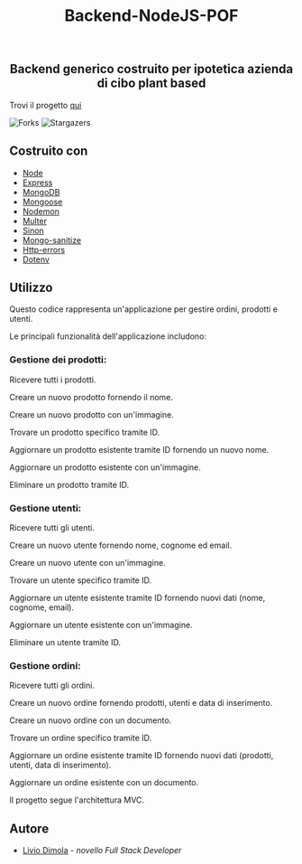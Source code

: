 <h1 align="center">Backend-NodeJS-POF</h1>
<br/>
<p align="center">
  <h2 align="center">Backend generico costruito per ipotetica azienda di cibo plant based</h3>
</p>

Trovi il progetto [qui](https://codesandbox.io/p/github/liviodimola/Backend-NodeJS-POF/main?file=%2Frest.http%3A14%2C51&layout=%257B%2522sidebarPanel%2522%253A%2522EXPLORER%2522%252C%2522rootPanelGroup%2522%253A%257B%2522direction%2522%253A%2522horizontal%2522%252C%2522type%2522%253A%2522PANEL_GROUP%2522%252C%2522id%2522%253A%2522ROOT_LAYOUT%2522%252C%2522panels%2522%253A%255B%257B%2522type%2522%253A%2522PANEL_GROUP%2522%252C%2522direction%2522%253A%2522vertical%2522%252C%2522id%2522%253A%2522EDITOR%2522%252C%2522panels%2522%253A%255B%257B%2522type%2522%253A%2522PANEL%2522%252C%2522panelType%2522%253A%2522TABS%2522%252C%2522id%2522%253A%2522clhsakznk000b3n6k4lvp8cfu%2522%257D%255D%252C%2522sizes%2522%253A%255B100%255D%257D%252C%257B%2522type%2522%253A%2522PANEL_GROUP%2522%252C%2522direction%2522%253A%2522vertical%2522%252C%2522id%2522%253A%2522DEVTOOLS%2522%252C%2522panels%2522%253A%255B%257B%2522type%2522%253A%2522PANEL%2522%252C%2522panelType%2522%253A%2522TABS%2522%252C%2522id%2522%253A%2522clhsakznk000d3n6kdcpf1n4w%2522%257D%255D%252C%2522sizes%2522%253A%255B100%255D%257D%255D%252C%2522sizes%2522%253A%255B50%252C50%255D%257D%252C%2522tabbedPanels%2522%253A%257B%2522clhsakznk000b3n6k4lvp8cfu%2522%253A%257B%2522id%2522%253A%2522clhsakznk000b3n6k4lvp8cfu%2522%252C%2522tabs%2522%253A%255B%257B%2522type%2522%253A%2522FILE%2522%252C%2522filepath%2522%253A%2522%252Frest.http%2522%252C%2522id%2522%253A%2522clhsavltc00cp3n6kaiei80yd%2522%252C%2522mode%2522%253A%2522permanent%2522%252C%2522state%2522%253A%2522IDLE%2522%257D%255D%252C%2522activeTabId%2522%253A%2522clhsavltc00cp3n6kaiei80yd%2522%257D%252C%2522clhsakznk000d3n6kdcpf1n4w%2522%253A%257B%2522id%2522%253A%2522clhsakznk000d3n6kdcpf1n4w%2522%252C%2522tabs%2522%253A%255B%257B%2522type%2522%253A%2522TASK_LOG%2522%252C%2522taskId%2522%253A%2522start%2522%252C%2522id%2522%253A%2522clhsal1d6007m3n6kcbf9vrk6%2522%252C%2522mode%2522%253A%2522permanent%2522%257D%255D%252C%2522activeTabId%2522%253A%2522clhsal1d6007m3n6kcbf9vrk6%2522%257D%257D%252C%2522showDevtools%2522%253Atrue%252C%2522showSidebar%2522%253Atrue%252C%2522sidebarPanelSize%2522%253A15%257D)

![Forks](https://img.shields.io/github/forks/liviodimola/Backend-NodeJS-POF?style=social) ![Stargazers](https://img.shields.io/github/stars/liviodimola/Backend-NodeJS-POF?style=social) 

## Costruito con
* [Node](https://nodejs.org/it)
* [Express](https://expressjs.com/it/)
* [MongoDB](https://www.mongodb.com/it-it)
* [Mongoose](https://mongoosejs.com/)
* [Nodemon](https://nodemon.io/)
* [Multer](https://www.npmjs.com/package/multer)
* [Sinon](https://www.npmjs.com/package/dotenv)
* [Mongo-sanitize](https://www.npmjs.com/package/mongo-sanitize)
* [Http-errors](https://www.npmjs.com/package/http-errors/v/1.6.)
* [Dotenv](https://www.npmjs.com/package/dotenv)
## Utilizzo
Questo codice rappresenta un'applicazione per gestire ordini, prodotti e utenti.

Le principali funzionalità dell'applicazione includono:

<h3>Gestione dei prodotti:</h3>

<p>Ricevere tutti i prodotti.</p>
<p>Creare un nuovo prodotto fornendo il nome.</p>
<p>Creare un nuovo prodotto con un'immagine.</p>
<p>Trovare un prodotto specifico tramite ID.</p>
<p>Aggiornare un prodotto esistente tramite ID fornendo un nuovo nome.</p>
<p>Aggiornare un prodotto esistente con un'immagine.</p>
<p>Eliminare un prodotto tramite ID.</p>

<h3>Gestione utenti:</h3>

<p>Ricevere tutti gli utenti.</p>
<p>Creare un nuovo utente fornendo nome, cognome ed email.</p>
<p>Creare un nuovo utente con un'immagine.</p>
<p>Trovare un utente specifico tramite ID.</p>
<p>Aggiornare un utente esistente tramite ID fornendo nuovi dati (nome, cognome, email).</p>
<p>Aggiornare un utente esistente con un'immagine.</p>
<p>Eliminare un utente tramite ID.</p>

<h3>Gestione ordini:</h3>

<p>Ricevere tutti gli ordini.</p>
<p>Creare un nuovo ordine fornendo prodotti, utenti e data di inserimento.</p>
<p>Creare un nuovo ordine con un documento.</p>
<p>Trovare un ordine specifico tramite ID.</p>
<p>Aggiornare un ordine esistente tramite ID fornendo nuovi dati (prodotti, utenti, data di inserimento).</p>
<p>Aggiornare un ordine esistente con un documento.</p>

Il progetto segue l'architettura MVC.
## Autore
* [Livio Dimola](https://github.com/liviodimola) - *novello Full Stack Developer*
